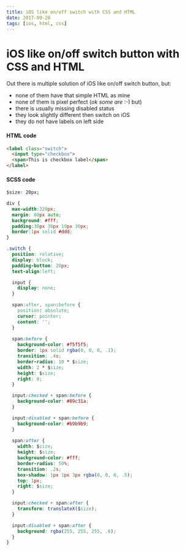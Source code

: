```yaml
---
title: iOS like on/off switch with CSS and HTML
date: 2017-09-28
tags: [ios, html, css]
---
```


# iOS like on/off switch button with CSS and HTML

Out there is multiple solution of iOS like on/off switch button, but:

* none of them have that simple HTML as mine
* none of them is pixel perfect (*ok some are* :-) but)
* there is usually missing disabled status
* they look slightly different then switch on iOS
* they do not have labels on left side

<script async src="//jsfiddle.net/OzzyCzech/1rmfho78/embed/result,html,css/dark/"></script>

#### HTML code

```html
<label class="switch">
  <input type="checkbox">
  <span>This is checkbox label</span>
</label>
```

#### SCSS code

```css
$size: 20px;

div {
  max-width:320px;
  margin: 60px auto;
  background: #fff;
  padding:30px 30px 10px 30px;
  border:1px solid #ddd;
}

.switch {
  position: relative;
  display: block;
  padding-bottom: 20px;
  text-align:left;

  input {
    display: none;
  }

  span:after, span:before {
    position: absolute;
    cursor: pointer;
    content: '';
  }
  
  span:before {
    background-color: #f5f5f5;
    border: 1px solid rgba(0, 0, 0, .1);
    transition: .4s;
    border-radius: 10 * $size;
    width: 2 * $size;
    height: $size;
    right: 0;
  }

  input:checked + span:before {
    background-color: #89c31a;
  }

  input:disabled + span:before {
    background-color: #b9b9b9;
  }
  
  span:after {
    width: $size;
    height: $size;
    background-color: #fff;
    border-radius: 50%;
    transition: .2s;
    box-shadow: 1px 1px 3px rgba(0, 0, 0, .5);
    top: 1px;
    right: $size;
  }

  input:checked + span:after {
    transform: translateX($size);
  }

  input:disabled + span:after {
    background: rgba(255, 255, 255, .6);
  }
}
```




